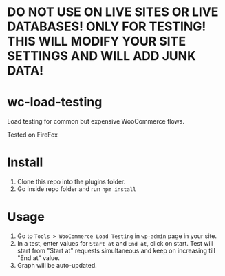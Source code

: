 # DO NOT USE ON LIVE SITES OR LIVE DATABASES! ONLY FOR TESTING! THIS WILL MODIFY YOUR SITE SETTINGS AND WILL ADD JUNK DATA!

# wc-load-testing
Load testing for common but expensive WooCommerce flows.

Tested on FireFox

# Install
1. Clone this repo into the plugins folder.
2. Go inside repo folder and run `npm install`

# Usage
1. Go to ` Tools > WooCommerce Load Testing ` in `wp-admin` page in your site.
2. In a test, enter values for `Start at` and `End at`, click on start. Test will start from "Start at" requests simultaneous and keep on increasing till "End at" value.
3. Graph will be auto-updated.
